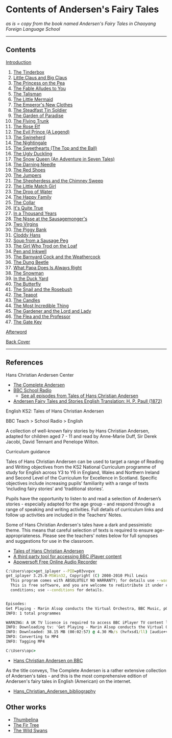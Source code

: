 # Contents of Andersen's Fairy Tales

_as is = copy from the book named Andersen's Fairy Tales in Chaoyang Foreign Language School_

* * *

## Contents

[Introduction](../Introduction)

1.  [The Tinderbox](../01-The-Tinderbox)
2.  [Little Claus and Big Claus](../02-Little-Claus-and-Big-Claus)
3.  [The Princess on the Pea](../03-The-Princess-on-the-Pea)
4.  [The Fable Alludes to You](../04The-Fable-Alludes-to-You)
5.  [The Talisman](../05-The-Talisman.docx)
6.  [The Little Mermaid](../06-The-Little-Mermaid)
7.  [The Emperor's New Clothes](../07-The-Emperor's-New-Clothes)
8.  [The Steadfast Tin Soldier](../08-The-Steadfast-Tin-Soldier)
9.  [The Garden of Paradise](../09-The-Garden-of-Paradise)
10. [The Flying Trunk](../10-The-Flying-Trunk)
11. [The Rose Elf](../11-The-Rose-Elf)
12. [The Evil Prince (A Legend)](../12-The-Evil-Prince)
13. [The Swineherd](../13-The-Swineherd)
14. [The Nightingale](../14-The-Nightingale)
15. [The Sweethearts (The Top and the Ball)](../15-The-Sweethearts)
16. [The Ugly Duckling](../16-The-Ugly-Duckling)
17. [The Snow Queen (An Adventure in Seven Tales)](../17-The-Snow-Queen)
18. [The Darning Needle](../18-The-Darning-Needle)
19. [The Red Shoes](../19-The-Red-Shoes)
20. [The Jumpers](../20-The-Jumpers)
21. [The Shepherdess and the Chimney Sweep](../21-The-Shepherdess-and-the-Chimney-Sweep)
22. [The Little Match Girl](../22-The-Little-Match-Girl)
23. [The Drop of Water](../23-The-Drop-of-Water)
24. [The Happy Family](../24-The-Happy-Family)
25. [The Collar](../25-The-Collar)
26. [It's Quite True](../26-It's-Quite-True)
27. [In a Thousand Years](../27-In-a-Thousand-Years)
28. [The Nisse at the Sausagemonger's](../28-The-Nisse-at-the-Sausagemonger's)
29. [Two Virgins](../29-Two-Virgins)
30. [The Piggy Bank](../30-The-Piggy-Bank)
31. [Cloddy Hans](../31-Cloddy-Hans)
32. [Soup from a Sausage Peg](../32-Soup-from-a-Sausage-Peg)
33. [The Girl Who Trod on the Loaf](../33-The-Girl-Who-Trod-on-the-Loaf)
34. [Pen and Inkwell](../34-Pen-and-Inkwell)
35. [The Barnyard Cock and the Weathercock](../35-The-Barnyard-Cock-and-the-Weathercock)
36. [The Dung Beetle](../36-The-Dung-Beetle)
37. [What Papa Does Is Always Right](../37-What-Papa-Does-Is-Always-Right)
38. [The Snowman](../38-The-Snowman)
39. [In the Duck Yard](../39-In-the-Duck-Yard)
40. [The Butterfly](../40-The-Butterfly)
41. [The Snail and the Rosebush](../41-The-Snail-and-the-Rosebush)
42. [The Teapot](../42-The-Teapot)
43. [The Candles](../43-The-Candles)
44. [The Most Incredible Thing](../44-The-Most-Incredible-Thing)
45. [The Gardener and the Lord and Lady](../45-The-Gardener-and-the-Lord-and-Lady)
46. [The Flea and the Professor](../46-The-Flea-and-the-Professor)
47. [The Gate Key](../47-The-Gate-Key)

[Afterword](../Afterword)

[Back Cover](../Back-Cover)

* * *

## References

Hans Christian Andersen Center

- [The Complete Andersen](https://andersen.sdu.dk/vaerk/hersholt/index_e.html)
- [BBC School Radio](www.bbc.co.uk/schoolradio)
  - [See all episodes from Tales of Hans Christian Andersen](https://www.bbc.co.uk/teach/school-radio/english-ks1--ks2-hans-christian-andersen/z6j2cqt)
- [Andersen Fairy Tales and Stories English Translation: H. P. Paull (1872)](http://hca.gilead.org.il/)

English KS2: Tales of Hans Christian Andersen

BBC Teach > School Radio > English

A collection of well-known fairy stories by Hans Christian Andersen, adapted for children aged 7 - 11 and read by Anne-Marie Duff, Sir Derek Jacobi, David Tennant and Penelope Wilton.

Curriculum guidance

Tales of Hans Christian Andersen can be used to target a range of Reading and Writing objectives from the KS2 National Curriculum programme of study for English across Y3 to Y6 in England, Wales and Northern Ireland and Second Level of the Curriculum for Excellence in Scotland. Specific objectives include increasing pupils’ familiarity with a range of texts ‘including fairy stories’ and ’traditional stories’.

Pupils have the opportunity to listen to and read a selection of Andersen’s stories - especially adapted for the age group - and respond through a range of speaking and writing activities. Full details of curriculum links and follow up activities are included in the Teachers’ Notes.

Some of Hans Christian Andersen's tales have a dark and pessimistic theme. This means that careful selection of texts is required to ensure age-appropriateness. Please see the teachers' notes below for full synopses and suggestions for use in the classroom.

-   [Tales of Hans Christian Andersen](https://www.bbc.co.uk/search?q=Tales+of+Hans+Christian+Andersen)
-   [A third party tool for accessing BBC iPlayer content](https://www.squarepenguin.co.uk)
-   [Apowersoft Free Online Audio Recorder](https://www.apowersoft.com/free-audio-recorder-online)

```cmd
C:\Users\opc>get_iplayer --PID=p03vvqvx
get_iplayer 3.25.0-MSWin32, Copyright (C) 2008-2010 Phil Lewis
  This program comes with ABSOLUTELY NO WARRANTY; for details use --warranty.
  This is free software, and you are welcome to redistribute it under certain
  conditions; use --conditions for details.


Episodes:
Get Playing - Marin Alsop conducts the Virtual Orchestra, BBC Music, p03vvqvx
INFO: 1 total programmes

WARNING: A UK TV licence is required to access BBC iPlayer TV content legally
INFO: Downloading tv: 'Get Playing - Marin Alsop conducts the Virtual Orchestra (p03vvqvx) [original]'
INFO: Downloaded: 38.15 MB (00:02:57) @ 4.30 Mb/s (hvfxsd1/ll) [audio+video]
INFO: Converting to MP4
INFO: Tagging MP4

C:\Users\opc>
```

-   [Hans Christian Andersen on BBC](https://www.bbc.co.uk/search?q=Tales+of+Hans+Christian+Andersen&sa_f=search-product&scope=)

As the title conveys, The Complete Andersen is a rather extensive collection of Andersen's tales - and this is the most comprehensive edition of Andersen's fairy tales in English (American) on the internet.

-   [Hans_Christian_Andersen_bibliography](https://en.wikipedia.org/wiki/Hans_Christian_Andersen_bibliography)

## Other works

-   [Thumbelina](../Thumbelina)
-   [The Fir Tree](../the_fir_tree)
-   [The Wild Swans](../the-wild-swans)
